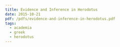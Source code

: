 ```yaml
---
title: Evidence and Inference in Herodotus
date: 2015-10-21
pdf: /pdfs/evidence-and-inference-in-herodotus.pdf
tags:
  - academia
  - greek
  - herodotus
---
```

